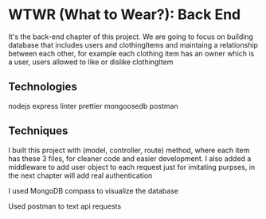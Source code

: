 # WTWR (What to Wear?): Back End

It's the back-end chapter of this project. We are going to focus on building database that includes users and clothingItems and maintaing a relationship between each other, for example each clothing item has an owner which is a user, users allowed to like or dislike clothingItem

## Technologies

nodejs
express
linter
prettier
mongoosedb
postman

## Techniques

I built this project with (model, controller, route) method, where each item has these 3 files, for cleaner code and easier development. I also added a middleware to add user object to each request just for imitating purpses, in the next chapter will add real authentication

I used MongoDB compass to visualize the database

Used postman to text api requests
